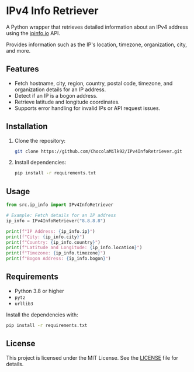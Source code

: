 # IPv4 Info Retriever

A Python wrapper that retrieves detailed information about an IPv4 address using the [ipinfo.io](https://ipinfo.io/) API. 

Provides information such as the IP's location, timezone, organization, city, and more.

## Features

- Fetch hostname, city, region, country, postal code, timezone, and organization details for an IP address.
- Detect if an IP is a bogon address.
- Retrieve latitude and longitude coordinates.
- Supports error handling for invalid IPs or API request issues.

## Installation

1. Clone the repository:

   ```bash
   git clone https://github.com/ChocolaMilk92/IPv4InfoRetriever.git
   ```

2. Install dependencies:

   ```bash
   pip install -r requirements.txt
   ```

## Usage

```python
from src.ip_info import IPv4InfoRetriever

# Example: Fetch details for an IP address
ip_info = IPv4InfoRetriever("8.8.8.8")

print(f"IP Address: {ip_info.ip}")
print(f"City: {ip_info.city}")
print(f"Country: {ip_info.country}")
print(f"Latitude and Longitude: {ip_info.location}")
print(f"Timezone: {ip_info.timezone}")
print(f"Bogon Address: {ip_info.bogon}")
```

## Requirements

- Python 3.8 or higher
- `pytz`
- `urllib3`

Install the dependencies with:

```bash
pip install -r requirements.txt
```

## License

This project is licensed under the MIT License. See the [LICENSE](LICENSE) file for details.

